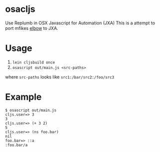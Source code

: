 # osacljs

Use Replumb in OSX Javascript for Automation (JXA)
This is a attempt to port mfikes [elbow](https://github.com/mfikes/elbow) to JXA.

# Usage

1. `lein cljsbuild once`
2. `osascript out/main.js <src-paths>`

where `src-paths` looks like `src1:/bar/src2:/foo/src3`

# Example

```
$ osascript out/main.js
cljs.user=> 3
3
cljs.user=> (+ 3 2)
5
cljs.user=> (ns foo.bar)
nil
foo.bar=> ::a
:foo.bar/a
```


